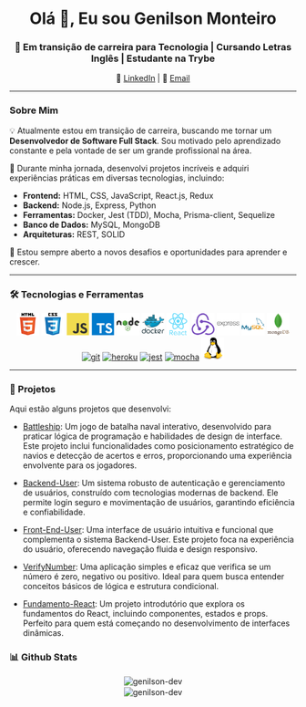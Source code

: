 <h1 align="center">Olá 👋, Eu sou Genilson Monteiro</h1>
<h3 align="center">🚀 Em transição de carreira para Tecnologia | Cursando Letras Inglês | Estudante na Trybe</h3>

<p align="center">🔗 
  <a href="https://www.linkedin.com/in/genilson-monteiro-585635186/" target="_blank">LinkedIn</a> |
  📧 <a href="mailto:genilson255@gmail.com">Email</a>
</p>

---

### Sobre Mim

💡 Atualmente estou em transição de carreira, buscando me tornar um **Desenvolvedor de Software Full Stack**. Sou motivado pelo aprendizado constante e pela vontade de ser um grande profissional na área.

💼 Durante minha jornada, desenvolvi projetos incríveis e adquiri experiências práticas em diversas tecnologias, incluindo:

- **Frontend:** HTML, CSS, JavaScript, React.js, Redux
- **Backend:** Node.js, Express, Python
- **Ferramentas:** Docker, Jest (TDD), Mocha, Prisma-client, Sequelize
- **Banco de Dados:** MySQL, MongoDB
- **Arquiteturas:** REST, SOLID

🌱 Estou sempre aberto a novos desafios e oportunidades para aprender e crescer.

---

### 🛠️ Tecnologias e Ferramentas
<p align="center">
  <a href="https://www.w3.org/html/" target="_blank" rel="noreferrer"><img src="https://raw.githubusercontent.com/devicons/devicon/master/icons/html5/html5-original-wordmark.svg" alt="html5" width="40" height="40"/></a>
  <a href="https://www.w3schools.com/css/" target="_blank" rel="noreferrer"><img src="https://raw.githubusercontent.com/devicons/devicon/master/icons/css3/css3-original-wordmark.svg" alt="css3" width="40" height="40"/></a>
  <a href="https://developer.mozilla.org/en-US/docs/Web/JavaScript" target="_blank" rel="noreferrer"><img src="https://raw.githubusercontent.com/devicons/devicon/master/icons/javascript/javascript-original.svg" alt="javascript" width="40" height="40"/></a>
  <a href="https://www.typescriptlang.org/" target="_blank" rel="noreferrer"><img src="https://raw.githubusercontent.com/devicons/devicon/master/icons/typescript/typescript-original.svg" alt="typescript" width="40" height="40"/></a>
  <a href="https://nodejs.org/" target="_blank" rel="noreferrer"><img src="https://raw.githubusercontent.com/devicons/devicon/master/icons/nodejs/nodejs-original-wordmark.svg" alt="nodejs" width="40" height="40"/></a>
  <a href="https://www.docker.com/" target="_blank" rel="noreferrer"><img src="https://raw.githubusercontent.com/devicons/devicon/master/icons/docker/docker-original-wordmark.svg" alt="docker" width="40" height="40"/></a>
  <a href="https://reactjs.org/" target="_blank" rel="noreferrer"><img src="https://raw.githubusercontent.com/devicons/devicon/master/icons/react/react-original-wordmark.svg" alt="react" width="40" height="40"/></a>
  <a href="https://redux.js.org/" target="_blank" rel="noreferrer"><img src="https://raw.githubusercontent.com/devicons/devicon/master/icons/redux/redux-original.svg" alt="redux" width="40" height="40"/></a>
  <a href="https://expressjs.com/" target="_blank" rel="noreferrer"><img src="https://raw.githubusercontent.com/devicons/devicon/master/icons/express/express-original-wordmark.svg" alt="express" width="40" height="40"/></a>
  <a href="https://www.mysql.com/" target="_blank" rel="noreferrer"><img src="https://raw.githubusercontent.com/devicons/devicon/master/icons/mysql/mysql-original-wordmark.svg" alt="mysql" width="40" height="40"/></a>
  <a href="https://www.mongodb.com/" target="_blank" rel="noreferrer"><img src="https://raw.githubusercontent.com/devicons/devicon/master/icons/mongodb/mongodb-original-wordmark.svg" alt="mongodb" width="40" height="40"/></a>
  <a href="https://git-scm.com/" target="_blank" rel="noreferrer"><img src="https://www.vectorlogo.zone/logos/git-scm/git-scm-icon.svg" alt="git" width="40" height="40"/></a>
  <a href="https://heroku.com" target="_blank" rel="noreferrer"><img src="https://www.vectorlogo.zone/logos/heroku/heroku-icon.svg" alt="heroku" width="40" height="40"/></a>
  <a href="https://jestjs.io/" target="_blank" rel="noreferrer"><img src="https://www.vectorlogo.zone/logos/jestjsio/jestjsio-icon.svg" alt="jest" width="40" height="40"/></a>
  <a href="https://mochajs.org/" target="_blank" rel="noreferrer"><img src="https://www.vectorlogo.zone/logos/mochajs/mochajs-icon.svg" alt="mocha" width="40" height="40"/></a>
  <a href="https://www.linux.org/" target="_blank" rel="noreferrer"><img src="https://raw.githubusercontent.com/devicons/devicon/master/icons/linux/linux-original.svg" alt="linux" width="40" height="40"/></a>
</p>

---


### 📂 Projetos

Aqui estão alguns projetos que desenvolvi:

- [Battleship](https://github.com/genilson-dev/Battleship): Um jogo de batalha naval interativo, desenvolvido para praticar lógica de programação e habilidades de design de interface. Este projeto inclui funcionalidades como posicionamento estratégico de navios e detecção de acertos e erros, proporcionando uma experiência envolvente para os jogadores.
  

- [Backend-User](https://github.com/genilson-dev/backend): Um sistema robusto de autenticação e gerenciamento de usuários, construído com tecnologias modernas de backend. Ele permite login seguro e movimentação de usuários, garantindo eficiência e confiabilidade.
  

- [Front-End-User](https://github.com/genilson-dev/frontend/tree/main): Uma interface de usuário intuitiva e funcional que complementa o sistema Backend-User. Este projeto foca na experiência do usuário, oferecendo navegação fluida e design responsivo.
  

- [VerifyNumber](https://github.com/genilson-dev/VeirificarNumero): Uma aplicação simples e eficaz que verifica se um número é zero, negativo ou positivo. Ideal para quem busca entender conceitos básicos de lógica e estrutura condicional.
  

- [Fundamento-React](https://github.com/genilson-dev/curso_coder_fundamentos_react): Um projeto introdutório que explora os fundamentos do React, incluindo componentes, estados e props. Perfeito para quem está começando no desenvolvimento de interfaces dinâmicas.
 


### 📊 Github Stats
<div align="center">
  <img src="https://github-readme-stats.vercel.app/api?username=genilson-dev&show_icons=true&hide_border=true&theme=github_dark&include_all_commits=true" align="center" alt="genilson-dev" />
</div>
<div align="center">
  <img src="https://github-readme-stats.vercel.app/api/top-langs/?username=genilson-dev&layout=compact&theme=github_dark" align="center" alt="genilson-dev" />
</div>
